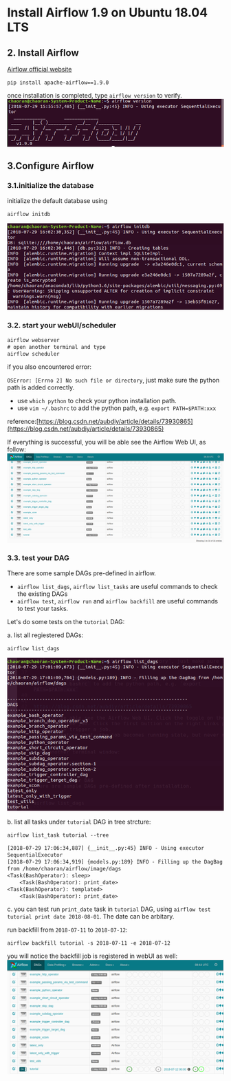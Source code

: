 # Install Airflow 1.9 on Ubuntu 18.04 LTS

## 2. Install Airflow

[Airflow official website](https://airflow.apache.org/installation.html)

```
pip install apache-airflow==1.9.0
```

once installation is completed, type `airflow version` to verify.
![airflow-version](https://github.com/6chaoran/data-story/raw/master/data-tools/airflow/image/airflow-version.png)

## 3.Configure Airflow

### 3.1.initialize the database

initialize the default database using

```
airflow initdb
```

![airflow-initdb](https://github.com/6chaoran/data-story/raw/master/data-tools/airflow/image/airflow-initdb.png)

### 3.2. start your webUI/scheduler


```
airflow webserver
# open another terminal and type
airflow scheduler
```

if you also encountered error:

`OSError: [Errno 2] No such file or directory`, just make sure the python path is added correctly.

* use `which python` to check your python installation path.
* use `vim ~/.bashrc` to add the python path, e.g. `export PATH=$PATH:xxx`

reference:[https://blog.csdn.net/aubdiy/article/details/73930865](https://blog.csdn.net/aubdiy/article/details/73930865)

If everything is successful, you will be able see the Airflow Web UI, as follow:
![airflow-webserver](https://github.com/6chaoran/data-story/raw/master/data-tools/airflow/image/airflow-webui.png)

### 3.3. test your DAG
There are some sample DAGs pre-defined in airflow. 

* `airflow list_dags`, `airflow list_tasks` are useful commands to check the existing DAGs
* `airflow test`, `airflow run` and `airflow backfill` are useful commands to test your tasks.

Let's do some tests on the `tutorial` DAG:

a. list all regiestered DAGs:
```
airflow list_dags
``` 
![airflow-webserver](https://github.com/6chaoran/data-story/raw/master/data-tools/airflow/image/airflow-listdags.png)

b. list all tasks under `tutorial` DAG in tree strcture:
```
airflow list_task tutorial --tree
```
```
[2018-07-29 17:06:34,887] {__init__.py:45} INFO - Using executor SequentialExecutor
[2018-07-29 17:06:34,919] {models.py:189} INFO - Filling up the DagBag from /home/chaoran/airflow/image/dags
<Task(BashOperator): sleep>
    <Task(BashOperator): print_date>
<Task(BashOperator): templated>
    <Task(BashOperator): print_date>
```
c. you can test run `print_date` task in `tutorial` DAG, using `airflow test tutorial print date 2018-08-01`. The date can be arbitary.

run backfill from `2018-07-11` to `2018-07-12`:
```
airflow backfill tutorial -s 2018-07-11 -e 2018-07-12
```
you will notice the backfill job is registered in webUI as well:
![airflow-webui2](https://github.com/6chaoran/data-story/raw/master/data-tools/airflow/image/airflow-webui2.png)